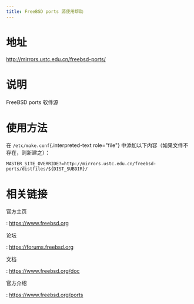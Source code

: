 ```yaml
---
title: FreeBSD ports 源使用帮助
---
```


地址
====

<http://mirrors.ustc.edu.cn/freebsd-ports/>

说明
====

FreeBSD ports 软件源

使用方法
========

在 `/etc/make.conf`{.interpreted-text role="file"}
中添加以下内容（如果文件不存在，则新建之）：

    MASTER_SITE_OVERRIDE?=http://mirrors.ustc.edu.cn/freebsd-ports/distfiles/${DIST_SUBDIR}/

相关链接
========

官方主页

:   <https://www.freebsd.org>

论坛

:   <https://forums.freebsd.org>

文档

:   <https://www.freebsd.org/doc>

官方介绍

:   <https://www.freebsd.org/ports>
